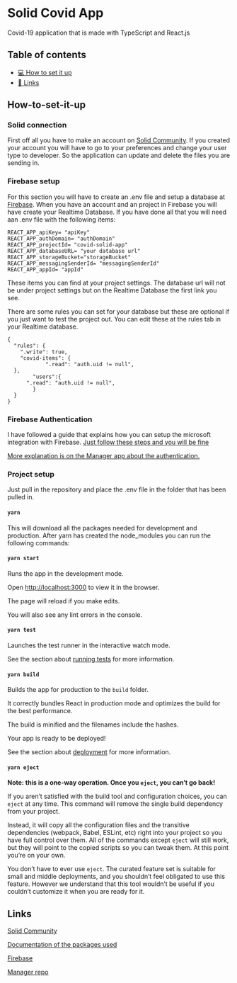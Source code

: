 # Solid Covid App

Covid-19 application that is made with TypeScript and React.js

## Table of contents

- [💻 How to set it up ](#How-to-set-it-up)
- [🔗 Links](#Links)

## How-to-set-it-up

### Solid connection

First off all you have to make an account on [Solid Community](https://solidcommunity.net/).
If you created your account you will have to go to your preferences and change your user type to developer. So the application can update and delete the files you are sending in.

### Firebase setup

For this section you will have to create an .env file and setup a database at [Firebase](https://firebase.google.com/). When you have an account and an project in Firebase you will have create your Realtime Database. If you have done all that you will need aan .env file with the following items:

    REACT_APP_apiKey= "apiKey"
    REACT_APP_authDomain= "authDomain"
    REACT_APP_projectId= "covid-solid-app"
    REACT_APP_databaseURL= "your database url"
    REACT_APP_storageBucket="storageBucket"
    REACT_APP_messagingSenderId= "messagingSenderId"
    REACT_APP_appId= "appId"

These items you can find at your project settings. The database url will not be under project settings but on the Realtime Database the first link you see.

There are some rules you can set for your database but these are optional if you just want to test the project out. You can edit these at the rules tab in your Realtime database.

    {
      "rules": {
        ".write": true,
        "covid-items": {
                ".read": "auth.uid != null",
      },
            "users":{
          ".read": "auth.uid != null",
            }
      }
    }

### Firebase Authentication

I have followed a guide that explains how you can setup the microsoft integration with Firebase. [Just follow these steps and you will be fine](https://medium.com/@susanna2222/swift-integrate-firebase-with-microsoft-authenticate-c8f1d42b11f1)

[More explanation is on the Manager app about the authentication.](https://github.com/Wotusay/manager-app)

### Project setup

Just pull in the repository and place the .env file in the folder that has been pulled in.

#### `yarn`

This will download all the packages needed for development and production.
After yarn has created the node_modules you can run the following commands:

#### `yarn start`

Runs the app in the development mode.

Open [http://localhost:3000](http://localhost:3000) to view it in the browser.

The page will reload if you make edits.

You will also see any lint errors in the console.

#### `yarn test`

Launches the test runner in the interactive watch mode.

See the section about [running tests](https://facebook.github.io/create-react-app/docs/running-tests) for more information.

#### `yarn build`

Builds the app for production to the `build` folder.

It correctly bundles React in production mode and optimizes the build for the best performance.

The build is minified and the filenames include the hashes.

Your app is ready to be deployed!

See the section about [deployment](https://facebook.github.io/create-react-app/docs/deployment) for more information.

#### `yarn eject`

**Note: this is a one-way operation. Once you `eject`, you can’t go back!**

If you aren’t satisfied with the build tool and configuration choices, you can `eject` at any time. This command will remove the single build dependency from your project.

Instead, it will copy all the configuration files and the transitive dependencies (webpack, Babel, ESLint, etc) right into your project so you have full control over them. All of the commands except `eject` will still work, but they will point to the copied scripts so you can tweak them. At this point you’re on your own.

You don’t have to ever use `eject`. The curated feature set is suitable for small and middle deployments, and you shouldn’t feel obligated to use this feature. However we understand that this tool wouldn’t be useful if you couldn’t customize it when you are ready for it.

## Links

[Solid Community](https://solidcommunity.net/)

[Documentation of the packages used](https://docs.inrupt.com/developer-tools/javascript/client-libraries/)

[Firebase](https://firebase.google.com/)

[Manager repo](https://github.com/Wotusay/manager-app)
